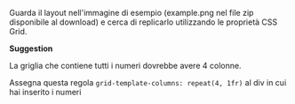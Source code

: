 Guarda il layout nell'immagine di esempio (example.png nel file zip disponibile al download) e cerca di replicarlo utilizzando le proprietà CSS Grid.

**Suggestion**

La griglia che contiene tutti i numeri dovrebbe avere 4 colonne. 

Assegna questa regola `grid-template-columns: repeat(4, 1fr)` al div in cui hai inserito i numeri